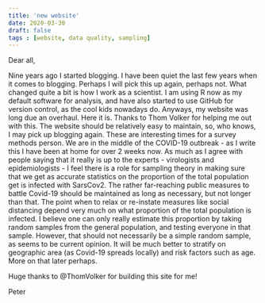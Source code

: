 ```yaml
---
title: 'new website'
date: 2020-03-30
draft: false
tags : [website, data quality, sampling]
---
```


Dear all,  
  
Nine years ago I started blogging. I have been quiet the last few years when it comes to blogging. Perhaps I will pick this up again, perhaps not. What changed quite a bit is how I work as a scientist. I am using R now as my default software for analysis, and have also started to use GitHub for version control, as the cool kids nowadays do. 
Anyways, my website was long due an overhaul. Here it is. Thanks to Thom Volker for helping me out with this. The website should be relatively easy to maintain, so, who knows, I may pick up blogging again. These are interesting times for a survey methods person. We are in the middle of the COVID-19 outbreak - as I write this I have been at home for over 2 weeks now. As much as I agree with people saying that it really is up to the experts - virologists and epidemiologists - I feel there is a role for sampling theory in making sure that we get as accurate statistics on the proportion of the total population get is infected with SarsCov2. The rather far-reaching public measures to battle Covid-19 should be maintained as long as necessary, but not longer than that. The point when to relax or re-instate measures like social distancing depend very much on what proportion of the total population is infected. I believe one can only really estimate this proportion by taking random samples from the general population, and testing everyone in that sample. However, that should not necessarily be a simple random sample, as seems to be current opinion. It will be much better to stratify on geographic area (as Covid-19 spreads locally) and risk factors such as age. More on that later perhaps.

Huge thanks to @ThomVolker for building this site for me!

Peter